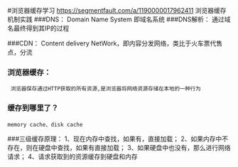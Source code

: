 #浏览器缓存学习
https://segmentfault.com/a/1190000017962411
  浏览器缓存机制实践
  ###DNS：
    Domain Name System 即域名系统
  ###DNS解析：
    通过域名最终得到其IP的过程
 
  ###CDN：
  Content delivery NetWork，即内容分发网络，类比于火车票代售点，分流
 
  ### 浏览器缓存：
     浏览器保存通过HTTP获取的所有资源,是浏览器将网络资源存储在本地的一种行为
  ### 缓存到哪里了？
    memory cache、disk cache
   ###三级缓存原理：
    1、现在内存中查找，如果有，直接加载；
    2、如果内存中不存在，则在硬盘中查找，如果有直接加载；
    3、如果硬盘中也没有，那么进行网络请求；
    4、请求获取到的资源缓存到硬盘和内存
